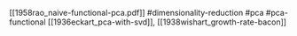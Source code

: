 [[1958rao_naive-functional-pca.pdf]]
#dimensionality-reduction #pca #pca-functional
[[1936eckart_pca-with-svd]], [[1938wishart_growth-rate-bacon]]
